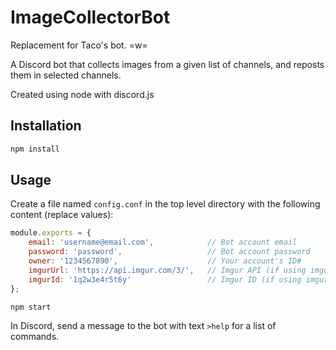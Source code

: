 # ImageCollectorBot

Replacement for Taco's bot. =w=

A Discord bot that collects images from a given list of channels, and reposts them in selected channels.

Created using node with discord.js

## Installation

``` sh
npm install
```

## Usage

Create a file named `config.conf` in the top level directory with the following content (replace values):

``` js
module.exports = {
    email: 'username@email.com',            // Bot account email
    password: 'password',                   // Bot account password
    owner: '1234567890',                    // Your account's ID#
    imgurUrl: 'https://api.imgur.com/3/',   // Imgur API (if using imgur)
    imgurId: '1q2w3e4r5t6y'                 // Imgur ID (if using imgur)
};
```

``` sh
npm start
```

In Discord, send a message to the bot with text `>help` for a list of commands.
